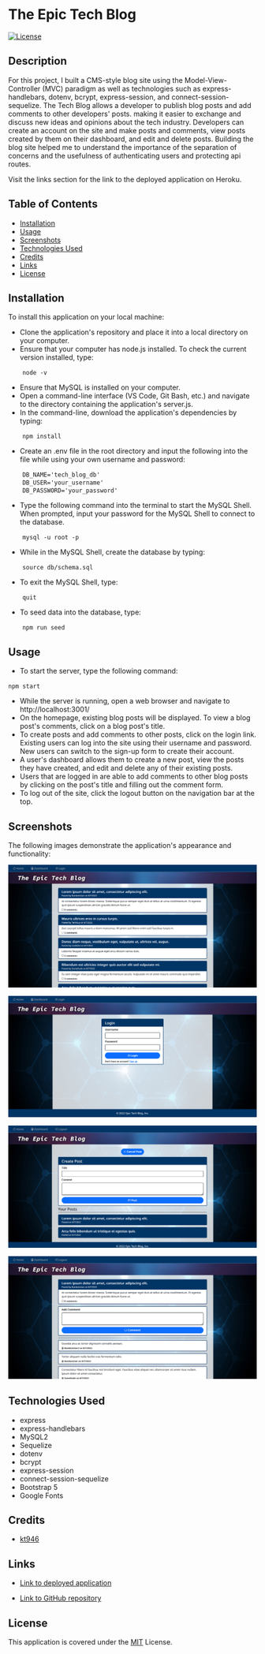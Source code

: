 # The Epic Tech Blog
[![License](https://img.shields.io/badge/License-MIT-blue)](https://opensource.org/licenses/MIT)

## Description

For this project, I built a CMS-style blog site using the Model-View-Controller (MVC) paradigm as well as technologies such as express-handlebars, dotenv, bcrypt, express-session, and connect-session-sequelize. The Tech Blog allows a developer to publish blog posts and add comments to other developers' posts. making it easier to exchange and discuss new ideas and opinions about the tech industry. Developers can create an account on the site and make posts and comments, view posts created by them on their dashboard, and edit and delete posts. Building the blog site helped me to understand the importance of the separation of concerns and the usefulness of authenticating users and protecting api routes. 

Visit the links section for the link to the deployed application on Heroku.

## Table of Contents

* [Installation](#installation)
* [Usage](#usage)
* [Screenshots](#screenshots)
* [Technologies Used](#technologies-used)
* [Credits](#credits)
* [Links](#links)
* [License](#license)

## Installation

To install this application on your local machine:
- Clone the application's repository and place it into a local directory on your computer.
- Ensure that your computer has node.js installed. To check the current version installed, type:
```
    node -v
```
- Ensure that MySQL is installed on your computer.
- Open a command-line interface (VS Code, Git Bash, etc.) and navigate to the directory containing the application's server.js.
- In the command-line, download the application's dependencies by typing: 
```
    npm install
```
- Create an .env file in the root directory and input the following into the file while using your own username and password:
```
    DB_NAME='tech_blog_db'
    DB_USER='your_username'
    DB_PASSWORD='your_password'
```
- Type the following command into the terminal to start the MySQL Shell. When prompted, input your password for the MySQL Shell to connect to the database.
```
    mysql -u root -p 
```
- While in the MySQL Shell, create the database by typing: 
```
    source db/schema.sql
```
- To exit the MySQL Shell, type:
```
    quit
```
- To seed data into the database, type:
```
    npm run seed
```

## Usage

- To start the server, type the following command:
```
npm start
```
- While the server is running, open a web browser and navigate to http://localhost:3001/
- On the homepage, existing blog posts will be displayed. To view a blog post's comments, click on a blog post's title.
- To create posts and add comments to other posts, click on the login link. Existing users can log into the site using their username and password. New users can switch to the sign-up form to create their account.
- A user's dashboard allows them to create a new post, view the posts they have created, and edit and delete any of their existing posts.
- Users that are logged in are able to add comments to other blog posts by clicking on the post's title and filling out the comment form.
- To log out of the site, click the logout button on the navigation bar at the top.

## Screenshots

The following images demonstrate the application's appearance and functionality:

![Screenshot of homepage](./public/images/tech-blog-screenshot1.png)

![Screenshot of login form](./public/images/tech-blog-screenshot2.png)

![Screenshot of post form](./public/images/tech-blog-screenshot3.png)

![Screenshot of comment form](./public/images/tech-blog-screenshot4.png)

## Technologies Used

- express
- express-handlebars
- MySQL2
- Sequelize
- dotenv
- bcrypt
- express-session
- connect-session-sequelize
- Bootstrap 5
- Google Fonts

## Credits

- [kt946](https://github.com/kt946)

## Links

- [Link to deployed application](https://epic-tech-blog.onrender.com/)

- [Link to GitHub repository](https://github.com/kt946/epic-tech-blog-MVC)

## License

This application is covered under the [MIT](https://opensource.org/licenses/MIT) License.